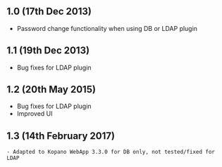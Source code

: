 ## 1.0 (17th Dec 2013)

  - Password change functionality when using DB or LDAP plugin

## 1.1 (19th Dec 2013)

  - Bug fixes for LDAP plugin

## 1.2 (20th May 2015)

  - Bug fixes for LDAP plugin
  - Improved UI
  
## 1.3 (14th February 2017)

	- Adapted to Kopano WebApp 3.3.0 for DB only, not tested/fixed for LDAP